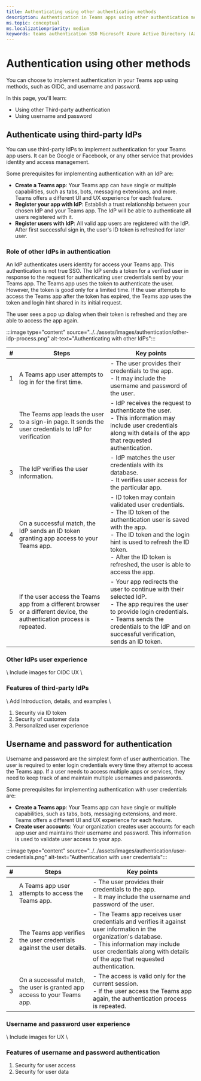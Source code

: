 ```yaml
---
title: Authenticating using other authentication methods
description: Authentication in Teams apps using other authentication methods
ms.topic: conceptual
ms.localizationpriority: medium
keywords: teams authentication SSO Microsoft Azure Active Directory (Azure AD), OIDC, username, password
---
```

# Authentication using other methods

You can choose to implement authentication in your Teams app using methods, such as OIDC, and username and password.

In this page, you'll learn:

- Using other Third-party authentication
- Using username and password

## Authenticate using third-party IdPs

You can use third-party IdPs to implement authentication for your Teams app users. It can be Google or Facebook, or any other service that provides identity and access management.

Some prerequisites for implementing authentication with an IdP are:

- **Create a Teams app**: Your Teams app can have single or multiple capabilities, such as tabs, bots, messaging extensions, and more. Teams offers a different UI and UX experience for each feature.
- **Register your app with IdP**: Establish a trust relationship between your chosen IdP and your Teams app. The IdP will be able to authenticate all users registered with it.
- **Register users with IdP**: All valid app users are registered with the IdP. After first successful sign in, the user's ID token is refreshed for later user.

### Role of other IdPs in authentication

An IdP authenticates users identity for access your Teams app. This authentication is not true SSO. The IdP sends a token for a verified user in response to the request for authenticating user credentials sent by your Teams app. The Teams app uses the token to authenticate the user. However, the token is good only for a limited time. If the user attempts to access the Teams app after the token has expired, the Teams app uses the token and login hint shared in its initial request.

The user sees a pop up dialog when their token is refreshed and they are able to access the app again.

:::image type="content" source="../../assets/images/authentication/other-idp-process.png" alt-text="Authenticating with other IdPs":::

| # | Steps | Key points |
|--- | --- | --- |
| 1 | A Teams app user attempts to log in for the first time. | - The user provides their credentials to the app. <br> - It may include the username and password of the user. |
| 2 | The Teams app leads the user to a sign-in page. It sends the user credentials to IdP for verification | - IdP receives the request to authenticate the user. <br> - This information may include user credentials along with details of the app that requested authentication. |
| 3 | The IdP verifies the user information. | - IdP matches the user credentials with its database. <br> - It verifies user access for the particular app. |
| 4 | On a successful match, the IdP sends an ID token granting app access to your Teams app. | - ID token may contain validated user credentials. <br> - The ID token of the authentication user is saved with the app. <br> - The ID token and the login hint is used to refresh the ID token. <br> - After the ID token is refreshed, the user is able to access the app. |
| 5 | If the user access the Teams app from a different browser or a different device, the authentication process is repeated. | - Your app redirects the user to continue with their selected IdP. <br> - The app requires the user to provide login credentials. <br> - Teams sends the credentials to the IdP and on successful verification, sends an ID token. |

### Other IdPs user experience

\ Include images for OIDC UX \

### Features of third-party IdPs

\ Add Introduction, details, and examples \

1. Security via ID token
1. Security of customer data
1. Personalized user experience

## Username and password for authentication

Username and password are the simplest form of user authentication. The user is required to enter login credentials every time they attempt to access the Teams app. If a user needs to access multiple apps or services, they need to keep track of and maintain multiple usernames and passwords.

Some prerequisites for implementing authentication with user credentials are:

- **Create a Teams app**: Your Teams app can have single or multiple capabilities, such as tabs, bots, messaging extensions, and more. Teams offers a different UI and UX experience for each feature.
- **Create user accounts**: Your organization creates user accounts for each app user and maintains their username and password. This information is used to validate user access to your app.

:::image type="content" source="../../assets/images/authentication/user-credentials.png" alt-text="Authentication with user credentials":::

| # | Steps | Key points |
|--- | --- | --- |
| 1 | A Teams app user attempts to access the Teams app. | - The user provides their credentials to the app. <br> - It may include the username and password of the user. |
| 2 | The Teams app verifies the user credentials against the user details.  | - The Teams app receives user credentials and verifies it against user information in the organization's database. <br> - This information may include user credentials along with details of the app that requested authentication. |
| 3 | On a successful match, the user is granted app access to your Teams app. | - The access is valid only for the current session. <br> - If the user access the Teams app again, the authentication process is repeated. |

### Username and password user experience

\ Include images for UX \

### Features of username and password authentication

1. Security for user access
1. Security for user data

